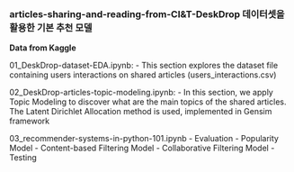 ### __articles-sharing-and-reading-from-CI&T-DeskDrop 데이터셋을 활용한 기본 추천 모델__

__Data from Kaggle__

01_DeskDrop-dataset-EDA.ipynb: 
	- This section explores the dataset file containing users interactions on shared articles (users_interactions.csv)


02_DeskDrop-articles-topic-modeling.ipynb:
	- In this section, we apply Topic Modeling to discover what are the main topics of the shared articles. The Latent Dirichlet Allocation method is used, implemented in Gensim framework

03_recommender-systems-in-python-101.ipynb
	- Evaluation
	- Popularity Model
	- Content-based Filtering Model
	- Collaborative Filtering Model
	- Testing

